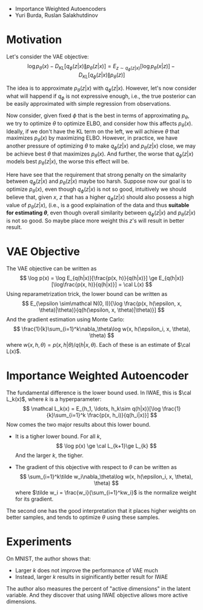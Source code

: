 * Importance Weighted Autoencoders
* Yuri Burda, Ruslan Salakhutdinov

# Motivation

Let's consider the VAE objective:
$$
\log p_\theta(x) - D_{KL}[q_\phi(z|x) \| p_\theta(z|x)] = E_{z\sim q_\phi(z|x)}[\log p_\theta(x|z)] - D_{KL}[q_\phi(z|x)\| p_\theta(z)]
$$

The idea is to approximate $p_\theta(z|x)$ with $q_\phi(z|x)$. However, let's now consider what will happend if $q_\phi$ is not expressive enough, i.e., the true posterior can be easily approximated with simple regression from observations. 

Now consider, given fixed $\phi$ that is the best in terms of approximating $p_\theta$, we try to optimize $\theta$ to optimize ELBO, and consider how this affects $p_{\theta}(x)$. Ideally, if we don't have the KL term on the left, we will achieve $\theta$ that maximizes $p_\theta(x)$ by maximizing ELBO. However, in practice, we have another pressure of optimizing $\theta$ to make $q_\phi(z|x)$ and $p_\theta(z|x)$ close, we may be achieve best $\theta$ that maximizes $p_\theta(x)$. And further, the worse that $q_\phi(z|x)$ models best $p_\theta(z|x)$, the worse this effect will be. 

Here have see that the requirement that strong penalty on the simalarity between $q_\phi(z|x)$ and $p_\theta(z|x)$ maybe too harsh. Suppose now our goal is to optimize $p_\theta(x)$, even though $q_\phi(z|x)$ is not so good, intuitively we should believe that, given $x$, $z$ that has a higher $q_\phi(z|x)$ should also possess a high value of $p_\theta(z|x)$, (i.e., is a good explaination of the data and thus **suitable for estimating $\theta$**, even though overall similarity between $q_\phi(z|x)$ and $p_\theta(z|x)$ is not so good. So maybe place more weight this $z$'s will result in better result.

# VAE Objective

The VAE objective can be written as
$$
\log p(x) = \log E_{q(h|x)}[\frac{p(x, h)}{q(h|x)}] \ge E_{q(h|x)}[\log\frac{p(x, h)}{q(h|x)}] = \cal L(x)
$$
Using reparametrization trick, the lower bound can be written as
$$
E_{\epsilon \sim\mathcal N(0, I)}[\log \frac{p(x, h(\epsilon, x, \theta)|\theta)}{q(h(\epsilon, x, \theta)|\theta)}]
$$
And the gradient estimation using Monte Carlo:
$$
\frac{1}{k}\sum_{i=1}^k\nabla_\theta\log w(x, h(\epsilon_i, x, \theta), \theta)
$$
where $w(x, h, \theta) = p(x, h|\theta)/ q(h|x, \theta)$. Each of these is an estimate of $\cal L(x)$.

# Importance Weighted Autoencoder

The fundamental difference is the lower bound used. In IWAE, this is $\cal L_k(x)$, where $k$ is a hyperparameter:
$$
\mathcal L_k(x) = E_{h_1, \ldots, h_k\sim q(h|x)}[\log \frac{1}{k}\sum_{i=1}^k \frac{p(x, h_i)}{q(h_i|x)}]
$$
Now comes the two major results about this lower bound.

* It is a tigher lower bound. For all $k$, 
  $$
  \log p(x) \ge \cal L_{k+1}\ge L_{k}
  $$
  And the larger $k$, the tigher.

* The gradient of this objective with respect to $\theta$ can be written as
  $$
  \sum_{i=1}^k\tilde w_i\nabla_\theta\log w(x, h(\epsilon_i, x, \theta), \theta)
  $$
  where $\tilde w_i = \frac{w_i}{\sum_{i=1}^kw_i}$ is the normalize weight for its gradient.

The second one has the good interpretation that it places higher weights on better samples, and tends to optimize $\theta$ using these samples.

# Experiments

On MNIST, the author shows that:

* Larger $k$ does not improve the performance of VAE much
* Instead, larger $k$ results in siginificantly better result for IWAE

The author also measures the percent of "active dimensions" in the latent variable. And they discover that using IWAE objective allows more active dimensions. 









